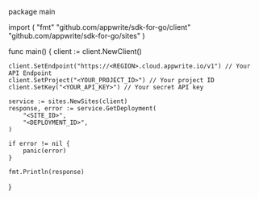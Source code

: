 package main

import (
    "fmt"
    "github.com/appwrite/sdk-for-go/client"
    "github.com/appwrite/sdk-for-go/sites"
)

func main() {
    client := client.NewClient()

    client.SetEndpoint("https://<REGION>.cloud.appwrite.io/v1") // Your API Endpoint
    client.SetProject("<YOUR_PROJECT_ID>") // Your project ID
    client.SetKey("<YOUR_API_KEY>") // Your secret API key

    service := sites.NewSites(client)
    response, error := service.GetDeployment(
        "<SITE_ID>",
        "<DEPLOYMENT_ID>",
    )

    if error != nil {
        panic(error)
    }

    fmt.Println(response)
}
